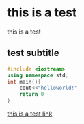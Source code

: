 # this is a test

this is a test

## test subtitle

```c++
#include <iostream>
using namespace std;
int main(){
    cout<<"helloworld!"
    return 0
}
```

[this is a test link](main.go)